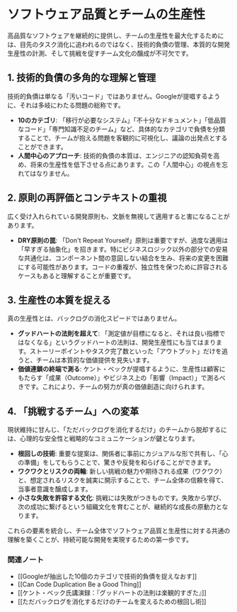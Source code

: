 # ソフトウェア品質とチームの生産性

高品質なソフトウェアを継続的に提供し、チームの生産性を最大化するためには、目先のタスク消化に追われるのではなく、技術的負債の管理、本質的な開発生産性の計測、そして挑戦を促すチーム文化の醸成が不可欠です。

## 1. 技術的負債の多角的な理解と管理

技術的負債は単なる「汚いコード」ではありません。Googleが提唱するように、それは多岐にわたる問題の総称です。

- **10のカテゴリ**: 「移行が必要なシステム」「不十分なドキュメント」「低品質なコード」「専門知識不足のチーム」など、具体的なカテゴリで負債を分類することで、チームが抱える問題を客観的に可視化し、議論の出発点とすることができます。
- **人間中心のアプローチ**: 技術的負債の本質は、エンジニアの認知負荷を高め、将来の生産性を低下させる点にあります。この「人間中心」の視点を忘れてはなりません。

## 2. 原則の再評価とコンテキストの重視

広く受け入れられている開発原則も、文脈を無視して適用すると害になることがあります。

- **DRY原則の罠**: 「Don't Repeat Yourself」原則は重要ですが、過度な適用は「早すぎる抽象化」を招きます。特にビジネスロジック以外の部分での安易な共通化は、コンポーネント間の意図しない結合を生み、将来の変更を困難にする可能性があります。コードの重複が、独立性を保つために許容されるケースもあると理解することが重要です。

## 3. 生産性の本質を捉える

真の生産性とは、バックログの消化スピードではありません。

- **グッドハートの法則を超えて**: 「測定値が目標になると、それは良い指標ではなくなる」というグッドハートの法則は、開発生産性にも当てはまります。ストーリーポイントやタスク完了数といった「アウトプット」だけを追うと、チームは本質的な価値提供を見失います。
- **価値連鎖の終端で測る**: ケント・ベックが提唱するように、生産性は顧客にもたらす「成果（Outcome）」やビジネス上の「影響（Impact）」で測るべきです。これにより、チームの努力が真の価値創造に向けられます。

## 4. 「挑戦するチーム」への変革

現状維持に甘んじ、「ただバックログを消化するだけ」のチームから脱却するには、心理的な安全性と戦略的なコミュニケーションが鍵となります。

- **根回しの技術**: 重要な提案は、関係者に事前にカジュアルな形で共有し、「心の準備」をしてもらうことで、驚きや反発を和らげることができます。
- **ワクワクとリスクの両輪**: 新しい挑戦の魅力や期待される成果（ワクワク）と、想定されるリスクを誠実に開示することで、チーム全体の信頼を得て、当事者意識を醸成します。
- **小さな失敗を許容する文化**: 挑戦には失敗がつきものです。失敗から学び、次の成功に繋げるという組織文化を育むことが、継続的な成長の原動力となります。

これらの要素を統合し、チーム全体でソフトウェア品質と生産性に対する共通の理解を築くことが、持続可能な開発を実現するための第一歩です。

### 関連ノート
- [[Googleが抽出した10個のカテゴリで技術的負債を捉えなおす]]
- [[Can Code Duplication Be a Good Thing]]
- [[ケント・ベック氏講演録：『グッドハートの法則は楽観的すぎた』]]
- [[ただバックログを消化するだけのチームを変えるための根回し術]]
